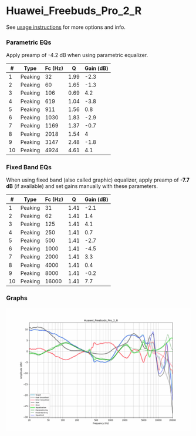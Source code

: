 # Huawei_Freebuds_Pro_2_R
See [usage instructions](https://github.com/jaakkopasanen/AutoEq#usage) for more options and info.

### Parametric EQs
Apply preamp of -4.2 dB when using parametric equalizer.

|   # | Type    |   Fc (Hz) |    Q |   Gain (dB) |
|-----|---------|-----------|------|-------------|
|   1 | Peaking |        32 | 1.99 |        -2.3 |
|   2 | Peaking |        60 | 1.65 |        -1.3 |
|   3 | Peaking |       106 | 0.69 |         4.2 |
|   4 | Peaking |       619 | 1.04 |        -3.8 |
|   5 | Peaking |       911 | 1.56 |         0.8 |
|   6 | Peaking |      1030 | 1.83 |        -2.9 |
|   7 | Peaking |      1169 | 1.37 |        -0.7 |
|   8 | Peaking |      2018 | 1.54 |         4   |
|   9 | Peaking |      3147 | 2.48 |        -1.8 |
|  10 | Peaking |      4924 | 4.61 |         4.1 |

### Fixed Band EQs
When using fixed band (also called graphic) equalizer, apply preamp of **-7.7 dB** (if available) and set gains manually with these parameters.

|   # | Type    |   Fc (Hz) |    Q |   Gain (dB) |
|-----|---------|-----------|------|-------------|
|   1 | Peaking |        31 | 1.41 |        -2.1 |
|   2 | Peaking |        62 | 1.41 |         1.4 |
|   3 | Peaking |       125 | 1.41 |         4.1 |
|   4 | Peaking |       250 | 1.41 |         0.7 |
|   5 | Peaking |       500 | 1.41 |        -2.7 |
|   6 | Peaking |      1000 | 1.41 |        -4.5 |
|   7 | Peaking |      2000 | 1.41 |         3.3 |
|   8 | Peaking |      4000 | 1.41 |         0.4 |
|   9 | Peaking |      8000 | 1.41 |        -0.2 |
|  10 | Peaking |     16000 | 1.41 |         7.7 |

### Graphs
![](./Huawei_Freebuds_Pro_2_R.png)
